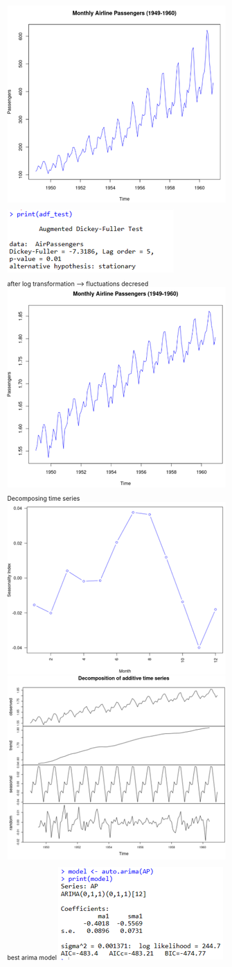 


![alt text](image.png)

![alt text](image-1.png)

after log transformation --> fluctuations decresed
![alt text](image-2.png)

Decomposing time series
![alt text](image-4.png)
![alt text](image-3.png)


best arima model 
![alt text](image-5.png)